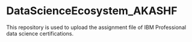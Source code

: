 # DataScienceEcosystem_AKASHF
This repository is used to upload the assignment file of IBM Professional data science certifications.
